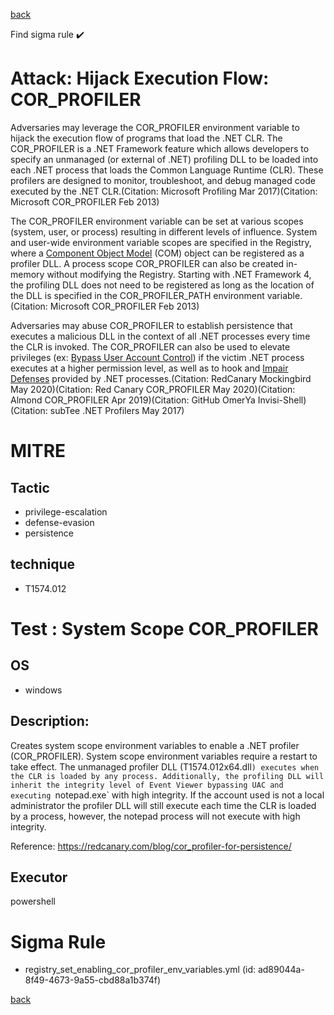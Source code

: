 
[back](../index.md)

Find sigma rule :heavy_check_mark: 

# Attack: Hijack Execution Flow: COR_PROFILER 

Adversaries may leverage the COR_PROFILER environment variable to hijack the execution flow of programs that load the .NET CLR. The COR_PROFILER is a .NET Framework feature which allows developers to specify an unmanaged (or external of .NET) profiling DLL to be loaded into each .NET process that loads the Common Language Runtime (CLR). These profilers are designed to monitor, troubleshoot, and debug managed code executed by the .NET CLR.(Citation: Microsoft Profiling Mar 2017)(Citation: Microsoft COR_PROFILER Feb 2013)

The COR_PROFILER environment variable can be set at various scopes (system, user, or process) resulting in different levels of influence. System and user-wide environment variable scopes are specified in the Registry, where a [Component Object Model](https://attack.mitre.org/techniques/T1559/001) (COM) object can be registered as a profiler DLL. A process scope COR_PROFILER can also be created in-memory without modifying the Registry. Starting with .NET Framework 4, the profiling DLL does not need to be registered as long as the location of the DLL is specified in the COR_PROFILER_PATH environment variable.(Citation: Microsoft COR_PROFILER Feb 2013)

Adversaries may abuse COR_PROFILER to establish persistence that executes a malicious DLL in the context of all .NET processes every time the CLR is invoked. The COR_PROFILER can also be used to elevate privileges (ex: [Bypass User Account Control](https://attack.mitre.org/techniques/T1548/002)) if the victim .NET process executes at a higher permission level, as well as to hook and [Impair Defenses](https://attack.mitre.org/techniques/T1562) provided by .NET processes.(Citation: RedCanary Mockingbird May 2020)(Citation: Red Canary COR_PROFILER May 2020)(Citation: Almond COR_PROFILER Apr 2019)(Citation: GitHub OmerYa Invisi-Shell)(Citation: subTee .NET Profilers May 2017)

# MITRE
## Tactic
  - privilege-escalation
  - defense-evasion
  - persistence


## technique
  - T1574.012


# Test : System Scope COR_PROFILER
## OS
  - windows


## Description:
Creates system scope environment variables to enable a .NET profiler (COR_PROFILER). System scope environment variables require a restart to take effect.
The unmanaged profiler DLL (T1574.012x64.dll`) executes when the CLR is loaded by any process. Additionally, the profiling DLL will inherit the integrity
level of Event Viewer bypassing UAC and executing `notepad.exe` with high integrity. If the account used is not a local administrator the profiler DLL will
still execute each time the CLR is loaded by a process, however, the notepad process will not execute with high integrity.

Reference: https://redcanary.com/blog/cor_profiler-for-persistence/


## Executor
powershell

# Sigma Rule
 - registry_set_enabling_cor_profiler_env_variables.yml (id: ad89044a-8f49-4673-9a55-cbd88a1b374f)



[back](../index.md)
